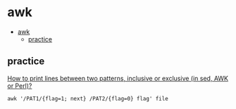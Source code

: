 # awk

- [awk](#awk)
  - [practice](#practice)

## practice

[How to print lines between two patterns, inclusive or exclusive (in sed, AWK or Perl)?](https://stackoverflow.com/questions/38972736/how-to-print-lines-between-two-patterns-inclusive-or-exclusive-in-sed-awk-or)

    awk '/PAT1/{flag=1; next} /PAT2/{flag=0} flag' file


